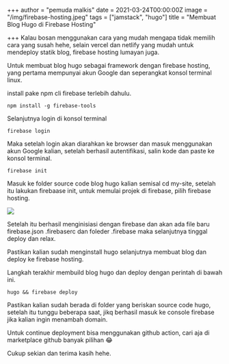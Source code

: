 +++
author = "pemuda malkis"
date = 2021-03-24T00:00:00Z
image = "/img/firebase-hosting.jpeg"
tags = ["jamstack", "hugo"]
title = "Membuat Blog Hugo di Firebase Hosting"

+++
Kalau bosan menggunakan cara yang mudah mengapa tidak memilih cara yang susah hehe, selain vercel dan netlify yang mudah untuk mendeploy statik blog, firebase hosting lumayan juga.

Untuk membuat blog hugo sebagai framework dengan firebase hosting, yang pertama mempunyai akun Google dan seperangkat konsol terminal linux.

install pake npm cli firebase terlebih dahulu.

    npm install -g firebase-tools

Selanjutnya login di konsol terminal

    firebase login

Maka setelah login akan diarahkan ke browser dan masuk menggunakan akun Google kalian, setelah berhasil autentifikasi, salin kode dan paste ke konsol terminal.

    firebase init

Masuk ke folder source code blog hugo kalian semisal cd my-site, setelah itu lakukan firebaase init, untuk memulai projek di firebase, pilih firebase hosting.

![](/img/img_20210324_193402.jpg)

Setelah itu berhasil menginisiasi dengan firebase dan akan ada file baru firebase.json .firebaserc dan foleder .firebase maka selanjutnya tinggal deploy dan relax.

Pastikan kalian sudah menginstall hugo selanjutnya membuat blog dan deploy ke firebase hosting.

Langkah terakhir membuild blog hugo dan deploy dengan perintah di bawah ini.

    hugo && firebase deploy

Pastikan kalian sudah berada di folder yang beriskan source code hugo, setelah itu tunggu beberapa saat, jikq berhasil masuk ke console firebase jika kalian ingin menambah domain.

Untuk continue deployment bisa menggunakan github action, cari aja di marketplace github banyak pilihan 😂

Cukup sekian dan terima kasih hehe.